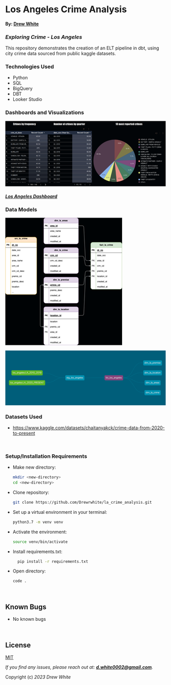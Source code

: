 # Los Angeles Crime Analysis

#### By: [Drew White](https://www.linkedin.com/in/drew-riley-white/)

###  _Exploring Crime - Los Angeles_

This repository demonstrates the creation of an ELT pipeline in dbt, using city crime data sourced from public kaggle datasets.

### Technologies Used

* Python
* SQL
* BigQuery
* DBT
* Looker Studio

### Dashboards and Visualizations

![la_1](./images/la_topcrimes.resized.png)


#### _[Los Angeles Dashboard](https://datastudio.google.com/reporting/5dafe154-fb0b-4188-8836-9249e075aacf)_

### Data Models

![LA](./images/LA_CRIME_ERD.resized.png)

![dbt DAG](./images/dbt_la_dag.png)


### Datasets Used

* https://www.kaggle.com/datasets/chaitanyakck/crime-data-from-2020-to-present

</br>

### Setup/Installation Requirements
* Make new directory:
  ```bash
  mkdir <new-directory>
  cd <new-directory>
  ```
* Clone repository:
  ```bash
  git clone https://github.com/Drewrwhite/la_crime_analysis.git
  ```
* Set up a virtual environment in your terminal:
  ```bash
  python3.7 -m venv venv
  ```
* Activate the environment:
  ```bash
  source venv/bin/activate
  ```
* Install requirements.txt:
  ```bash
	pip install -r requirements.txt
  ```
* Open directory:
  ```bash
  code .
  ```
</br>

## Known Bugs

* No known bugs

<br>

## License

[MIT](./license.txt)

_If you find any issues, please reach out at: **d.white0002@gmail.com**._

Copyright (c) _2023_ _Drew White_



